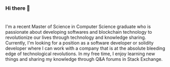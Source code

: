 ### Hi there 👋

<!--
**ypan710/ypan710** is a ✨ _special_ ✨ repository because its `README.md` (this file) appears on your GitHub profile.

Here are some ideas to get you started:

- 🔭 I’m currently working on ...
- 🌱 I’m currently learning ...
- 👯 I’m looking to collaborate on ...
- 🤔 I’m looking for help with ...
- 💬 Ask me about ...
- 📫 How to reach me: ...
- 😄 Pronouns: ...
- ⚡ Fun fact: ...
-->

#
I'm a recent Master of Science in Computer Science graduate who is passionate about developing softwares and blockchain technology to revolutionize our lives through technology and knowledge sharing. Currently, I'm looking for a position as a software developer or solidity developer where I can work with a company that is at the absolute bleeding edge of technological revolutions. In my free time, I enjoy learning new things and sharing my knowledge through Q&A forums in Stack Exchange.


